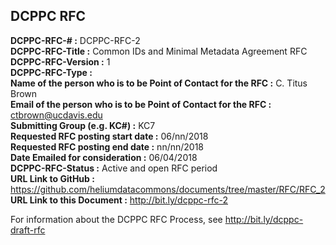 ## DCPPC RFC 


**DCPPC-RFC-# :** DCPPC-RFC-2   
**DCPPC-RFC-Title :**  Common IDs and Minimal Metadata Agreement RFC    
**DCPPC-RFC-Version :** 1  
**DCPPC-RFC-Type :**    
**Name of the person who is to be Point of Contact for the RFC :** C. Titus Brown    
**Email of the person who is to be Point of Contact for the RFC :** ctbrown@ucdavis.edu    
**Submitting Group (e.g. KC#) :** KC7  
**Requested RFC posting start date :** 06/nn/2018  
**Requested RFC posting end date :** nn/nn/2018  
**Date Emailed for consideration :** 06/04/2018  
**DCPPC-RFC-Status :** Active and open RFC period  
**URL Link to GitHub :** https://github.com/heliumdatacommons/documents/tree/master/RFC/RFC_2    
**URL Link to this Document :** http://bit.ly/dcppc-rfc-2  
  
For information about the DCPPC RFC Process, see http://bit.ly/dcppc-draft-rfc  
